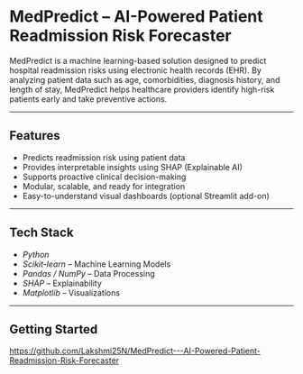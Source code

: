 # MedPredict – AI-Powered Patient Readmission Risk Forecaster

MedPredict is a machine learning-based solution designed to predict hospital readmission risks using electronic health records (EHR). By analyzing patient data such as age, comorbidities, diagnosis history, and length of stay, MedPredict helps healthcare providers identify high-risk patients early and take preventive actions.

---

## Features

- Predicts readmission risk using patient data
- Provides interpretable insights using SHAP (Explainable AI)
- Supports proactive clinical decision-making
- Modular, scalable, and ready for integration
- Easy-to-understand visual dashboards (optional Streamlit add-on)

---

## Tech Stack

- *Python*
- *Scikit-learn* – Machine Learning Models
- *Pandas / NumPy* – Data Processing
- *SHAP* – Explainability
- *Matplotlib* – Visualizations

---

## Getting Started

https://github.com/Lakshmi25N/MedPredict---AI-Powered-Patient-Readmission-Risk-Forecaster
